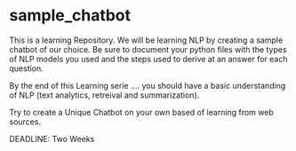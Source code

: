 # sample_chatbot
This is a learning Repository. We will be learning NLP by creating a sample chatbot of our choice. Be sure to document your python files
with the types of NLP models you used and the steps used to derive at an answer for each question. 

By the end of this Learning serie .... you should have a basic understanding of NLP (text analytics, retreival and summarization). 

Try to create a Unique Chatbot on your own based of learning from web sources.


DEADLINE: Two Weeks
